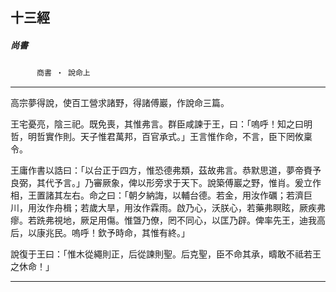 

## 十三經

##### 尚書
　　　`商書 ‧ 說命上`

* * *

高宗夢得說，使百工營求諸野，得諸傅巖，作說命三篇。

王宅憂亮，陰三祀。既免喪，其惟弗言。群臣咸諫于王，曰：「嗚呼！知之曰明哲，明哲實作則。天子惟君萬邦，百官承式。」王言惟作命，不言，臣下罔攸稟令。

王庸作書以誥曰：「以台正于四方，惟恐德弗類，茲故弗言。恭默思道，夢帝賚予良弼，其代予言。」乃審厥象，俾以形旁求于天下。說築傅巖之野，惟肖。爰立作相，王置諸其左右。命之曰：「朝夕納誨，以輔台德。若金，用汝作礪；若濟巨川，用汝作舟楫；若歲大旱，用汝作霖雨。啟乃心，沃朕心，若藥弗瞑眩，厥疾弗瘳。若跣弗視地，厥足用傷。惟曁乃僚，罔不同心，以匡乃辟。俾率先王，迪我高后，以康兆民。嗚呼！欽予時命，其惟有終。」

說復于王曰：「惟木從繩則正，后從諫則聖。后克聖，臣不命其承，疇敢不祗若王之休命！」

* * *

